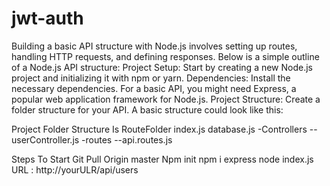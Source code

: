 # jwt-auth
 Building a basic API structure with Node.js involves setting up routes, handling HTTP requests, and defining responses. Below is a simple outline of a Node.js API structure:
 Project Setup: Start by creating a new Node.js project and initializing it with npm or yarn.
 Dependencies: Install the necessary dependencies. For a basic API, you might need Express, a popular web application framework for Node.js.
 Project Structure: Create a folder structure for your API. A basic structure could look like this:

Project Folder Structure Is 
RouteFolder
          index.js
          database.js
         -Controllers
           --userController.js
         -routes
           --api.routes.js

Steps To Start
 Git Pull Origin master
 Npm init
 npm i express
 node index.js
 URL : http://yourULR/api/users

